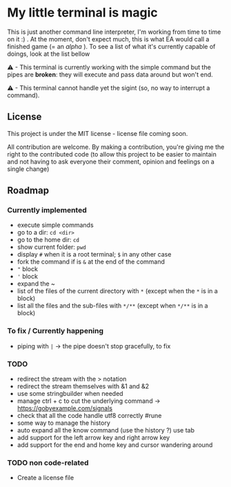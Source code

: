 # My little terminal is magic
This is just another command line interpreter, I'm working from time to time on it :) . At the moment, don't expect much, this is what EA would call a finished game (= an _alpha_ ).
To see a list of what it's currently capable of doings, look at the list bellow

⚠ - This terminal is currently working with the simple command but the pipes are **broken**: they will execute and pass data around but won't end.

⚠ - This terminal cannot handle yet the sigint (so, no way to interrupt a command).

## License
This project is under the MIT license - license file coming soon.

All contribution are welcome. By making a contribution, you're giving me the right to the contributed code (to allow this project to be easier to maintain and not having to ask everyone their comment, opinion and feelings on a single change)

## Roadmap
### Currently implemented
- execute simple commands
- go to a dir: `cd <dir>`
- go to the home dir: `cd`
- show current folder: `pwd`
- display `#` when it is a root terminal; `$` in any other case
- fork the command if is `&` at the end of the command
- `"` block
- `'` block
- expand the ~
- list of the files of the current directory with `*` (except when the `*` is in a block)
- list all the files and the sub-files with `*/**` (except when `*/**` is in a block)

### To fix / Currently happening
- piping with `|` -> the pipe doesn't stop gracefully, to fix

### TODO
- redirect the stream with the > notation
- redirect the stream themselves with &1 and &2
- use some stringbuilder when needed
- manage ctrl + c to cut the underlying command -> https://gobyexample.com/signals
- check that all the code handle utf8 correctly #rune
- some way to manage the history
- auto expand all the know command (use the history ?) use tab
- add support for the left arrow key and right arrow key
- add support for the end and home key and cursor wandering around

### TODO non code-related
- Create a license file
